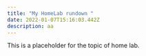 ```yaml
---
title: "My HomeLab rundown "
date: 2022-01-07T15:16:03.442Z
description: aa
---
```

This is a placeholder for the topic of home lab. 